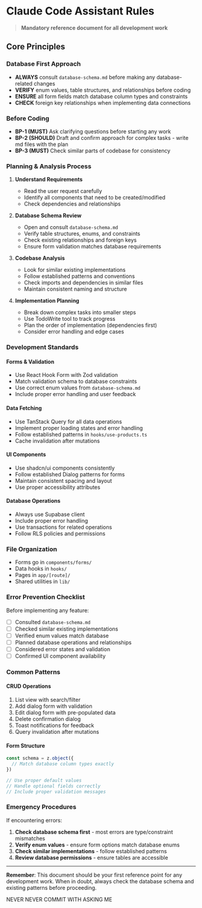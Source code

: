 # Claude Code Assistant Rules

> **Mandatory reference document for all development work**

## Core Principles

### Database First Approach
- **ALWAYS** consult `database-schema.md` before making any database-related changes
- **VERIFY** enum values, table structures, and relationships before coding
- **ENSURE** all form fields match database column types and constraints
- **CHECK** foreign key relationships when implementing data connections

### Before Coding
- **BP-1 (MUST)** Ask clarifying questions before starting any work
- **BP-2 (SHOULD)** Draft and confirm approach for complex tasks - write md files with the plan
- **BP-3 (MUST)** Check similar parts of codebase for consistency 

### Planning & Analysis Process

1. **Understand Requirements**
   - Read the user request carefully
   - Identify all components that need to be created/modified
   - Check dependencies and relationships

2. **Database Schema Review**
   - Open and consult `database-schema.md`
   - Verify table structures, enums, and constraints
   - Check existing relationships and foreign keys
   - Ensure form validation matches database requirements

3. **Codebase Analysis**
   - Look for similar existing implementations
   - Follow established patterns and conventions
   - Check imports and dependencies in similar files
   - Maintain consistent naming and structure

4. **Implementation Planning**
   - Break down complex tasks into smaller steps
   - Use TodoWrite tool to track progress
   - Plan the order of implementation (dependencies first)
   - Consider error handling and edge cases

### Development Standards

#### Forms & Validation
- Use React Hook Form with Zod validation
- Match validation schema to database constraints
- Use correct enum values from `database-schema.md`
- Include proper error handling and user feedback

#### Data Fetching
- Use TanStack Query for all data operations
- Implement proper loading states and error handling
- Follow established patterns in `hooks/use-products.ts`
- Cache invalidation after mutations

#### UI Components
- Use shadcn/ui components consistently
- Follow established Dialog patterns for forms
- Maintain consistent spacing and layout
- Use proper accessibility attributes

#### Database Operations
- Always use Supabase client
- Include proper error handling
- Use transactions for related operations
- Follow RLS policies and permissions

### File Organization
- Forms go in `components/forms/`
- Data hooks in `hooks/`
- Pages in `app/[route]/`
- Shared utilities in `lib/`

### Error Prevention Checklist

Before implementing any feature:
- [ ] Consulted `database-schema.md`
- [ ] Checked similar existing implementations
- [ ] Verified enum values match database
- [ ] Planned database operations and relationships
- [ ] Considered error states and validation
- [ ] Confirmed UI component availability

### Common Patterns

#### CRUD Operations
1. List view with search/filter
2. Add dialog form with validation
3. Edit dialog form with pre-populated data
4. Delete confirmation dialog
5. Toast notifications for feedback
6. Query invalidation after mutations

#### Form Structure
```typescript
const schema = z.object({
  // Match database column types exactly
})

// Use proper default values
// Handle optional fields correctly
// Include proper validation messages
```

### Emergency Procedures

If encountering errors:
1. **Check database schema first** - most errors are type/constraint mismatches
2. **Verify enum values** - ensure form options match database enums
3. **Check similar implementations** - follow established patterns
4. **Review database permissions** - ensure tables are accessible

---

**Remember**: This document should be your first reference point for any development work. When in doubt, always check the database schema and existing patterns before proceeding.

NEVER NEVER COMMIT WITH ASKING ME